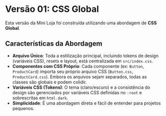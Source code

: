 # Versão 01: CSS Global

Esta versão da Mini Loja foi construída utilizando uma abordagem de **CSS Global**.

## Características da Abordagem

-   **Arquivo Único**: Toda a estilização principal, incluindo tokens de design (variáveis CSS), resets e layout, está centralizada em `src/index.css`.
-   **Componentes com CSS Próprio**: Cada componente (ex: `Button`, `ProductCard`) importa seu próprio arquivo CSS (`Button.css`, `ProductCard.css`). Embora os arquivos sejam separados, todas as classes são globais e podem colidir.
-   **Variáveis CSS (Tokens)**: O tema (claro/escuro) e a consistência do design são gerenciados por variáveis CSS definidas no `:root` e sobrescritas em `html.dark`.
-   **Simplicidade**: É uma abordagem direta e fácil de entender para projetos pequenos.